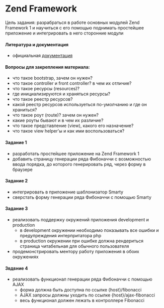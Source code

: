 Zend Framework
=====

Цель задания: разрабраться в работе основных модулей Zend Framework 1 и научиться c его помощью поднимать простейшее приложение и интегрировать в него сторонние модули

#### Литература и документация
- официальная [документация](http://framework.zend.com/manual/1.12/ru/manual.html)

#### Вопросы для закрепления материала:
- что такое bootstrap, зачем он нужен?
- что такое controller и front controller? в чем их отличие?
- что такое ресурсы (resources)? 
- где инициализируются и храняться ресурсы?
- что такое реестр ресурсов? 
- какой реестр ресурсов используеться по-умолчанию и где он храниться?
- что такое роут (route)? зачем он нужен?
- какие роуты бывают и в чем их различие?
- что такое представление (view), какого его назначение?
- что такое view helper'ы и как ими воспользоваться?

#### Задание 1
- разработать простейшее приложение на Zend Framework 1
- добавить страницу генерации ряда Фибоначчи с возможностью ввода порядка, до которого генерировать ряд, через форму в браузере
 
#### Задание 2
- интегрировать в приложение шаблонизатор Smarty
- сверстать форму генерации ряда Фибоначчи с помощью Smarty

#### Задание 3
- реализовать поддержку окружений приложения development и production
  - в development окружении необходимо показывать все ошибки и предупреждения интерпритатора php
  - в production окружении при ошибке должна рендериться страница читабельная для обычного пользователя
- продемонстрировать ментору работу приложения в обоих окружениях
 
#### Звдвние 4
- реализовать функционал генерации ряда Фибоначчи с помощью AJAX
  - форма должна быть доступна по ссылке {host}/fibonacci
  - AJAX запросы должны уходить по ссылке {host}/ajax-fibonacci
  - весь функционал должен лежать в контроллере Fibonacci

